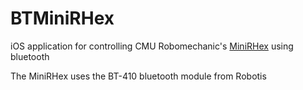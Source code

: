 # BTMiniRHex
iOS application for controlling CMU Robomechanic's [MiniRHex](https://github.com/robomechanics/MiniRHex) using bluetooth

The MiniRHex uses the BT-410 bluetooth module from Robotis
